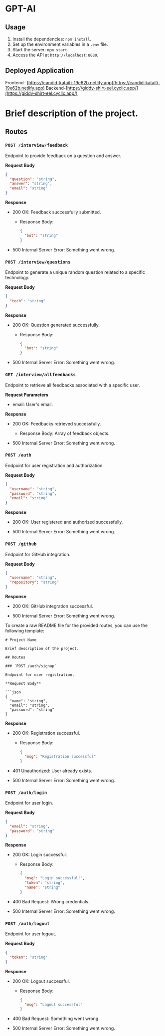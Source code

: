 # GPT-AI

## Usage

1. Install the dependencies: `npm install`.
2. Set up the environment variables in a `.env` file.
3. Start the server: `npm start`.
4. Access the API at `http://localhost:8080`.

## Deployed Application

Frontend- [https://candid-kataifi-19e62b.netlify.app](https://candid-kataifi-19e62b.netlify.app)
Backend-[https://giddy-shirt-eel.cyclic.app/](https://giddy-shirt-eel.cyclic.app/)


 # Brief description of the project.

## Routes

### `POST /interview/feedback`

Endpoint to provide feedback on a question and answer.

**Request Body**

```json
{
  "question": "string",
  "answer": "string",
  "email": "string"
}
```

**Response**

- 200 OK: Feedback successfully submitted.
  - Response Body:
    ```json
    {
      "bot": "string"
    }
    ```

- 500 Internal Server Error: Something went wrong.

### `POST /interview/questions`

Endpoint to generate a unique random question related to a specific technology.

**Request Body**

```json
{
  "tech": "string"
}
```

**Response**

- 200 OK: Question generated successfully.
  - Response Body:
    ```json
    {
      "bot": "string"
    }
    ```

- 500 Internal Server Error: Something went wrong.

### `GET /interview/allfeedbacks`

Endpoint to retrieve all feedbacks associated with a specific user.

**Request Parameters**

- email: User's email.

**Response**

- 200 OK: Feedbacks retrieved successfully.
  - Response Body: Array of feedback objects.

- 500 Internal Server Error: Something went wrong.



### `POST /auth`

Endpoint for user registration and authorization.

**Request Body**

```json
{
  "username": "string",
  "password": "string",
  "email": "string"
}
```

**Response**

- 200 OK: User registered and authorized successfully.

- 500 Internal Server Error: Something went wrong.

### `POST /github`

Endpoint for GitHub integration.

**Request Body**

```json
{
  "username": "string",
  "repository": "string"
}
```

**Response**

- 200 OK: GitHub integration successful.

- 500 Internal Server Error: Something went wrong.

To create a raw README file for the provided routes, you can use the following template:

```
# Project Name

Brief description of the project.

## Routes

### `POST /auth/signup`

Endpoint for user registration.

**Request Body**

```json
{
  "name": "string",
  "email": "string",
  "password": "string"
}
```

**Response**

- 200 OK: Registration successful.
  - Response Body:
    ```json
    {
      "msg": "Registration successful"
    }
    ```

- 401 Unauthorized: User already exists.

- 500 Internal Server Error: Something went wrong.

### `POST /auth/login`

Endpoint for user login.

**Request Body**

```json
{
  "email": "string",
  "password": "string"
}
```

**Response**

- 200 OK: Login successful.
  - Response Body:
    ```json
    {
      "msg": "Login successful!",
      "token": "string",
      "name": "string"
    }
    ```

- 400 Bad Request: Wrong credentials.

- 500 Internal Server Error: Something went wrong.

### `POST /auth/logout`

Endpoint for user logout.

**Request Body**

```json
{
  "token": "string"
}
```

**Response**

- 200 OK: Logout successful.
  - Response Body:
    ```json
    {
      "msg": "Logout successful"
    }
    ```

- 400 Bad Request: Something went wrong.

- 500 Internal Server Error: Something went wrong.

